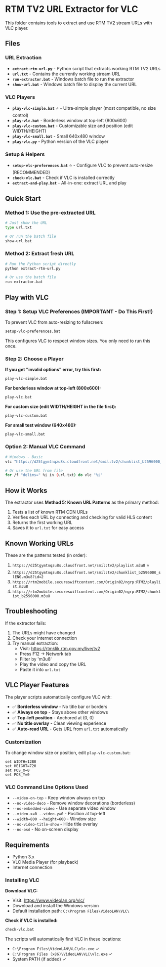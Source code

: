 # RTM TV2 URL Extractor for VLC

This folder contains tools to extract and use RTM TV2 stream URLs with VLC player.

## Files

### URL Extraction
- **`extract-rtm-url.py`** - Python script that extracts working RTM TV2 URLs
- **`url.txt`** - Contains the currently working stream URL
- **`run-extractor.bat`** - Windows batch file to run the extractor
- **`show-url.bat`** - Windows batch file to display the current URL

### VLC Players
- **`play-vlc-simple.bat`** ⭐ - Ultra-simple player (most compatible, no size control)
- **`play-vlc.bat`** - Borderless window at top-left (800x600)
- **`play-vlc-custom.bat`** - Customizable size and position (edit WIDTH/HEIGHT)
- **`play-vlc-small.bat`** - Small 640x480 window
- **`play-vlc.py`** - Python version of the VLC player

### Setup & Helpers
- **`setup-vlc-preferences.bat`** ⭐ - Configure VLC to prevent auto-resize (RECOMMENDED)
- **`check-vlc.bat`** - Check if VLC is installed correctly
- **`extract-and-play.bat`** - All-in-one: extract URL and play

## Quick Start

### Method 1: Use the pre-extracted URL

```bash
# Just show the URL
type url.txt

# Or run the batch file
show-url.bat
```

### Method 2: Extract fresh URL

```bash
# Run the Python script directly
python extract-rtm-url.py

# Or use the batch file
run-extractor.bat
```

## Play with VLC

### Step 1: Setup VLC Preferences (IMPORTANT - Do This First!)

To prevent VLC from auto-resizing to fullscreen:
```bash
setup-vlc-preferences.bat
```

This configures VLC to respect window sizes. You only need to run this once.

### Step 2: Choose a Player

**If you get "invalid options" error, try this first:**
```bash
play-vlc-simple.bat
```

**For borderless window at top-left (800x600):**
```bash
play-vlc.bat
```

**For custom size (edit WIDTH/HEIGHT in the file first):**
```bash
play-vlc-custom.bat
```

**For small test window (640x480):**
```bash
play-vlc-small.bat
```

### Option 2: Manual VLC Command

```bash
# Windows - Basic
vlc "https://d25tgymtnqzu8s.cloudfront.net/smil:tv2/chunklist_b2596000_slENG.m3u8?id=2"

# Or use the URL from file
for /f "delims=" %i in (url.txt) do vlc "%i"
```

## How it Works

The extractor uses **Method 5: Known URL Patterns** as the primary method:

1. Tests a list of known RTM CDN URLs
2. Verifies each URL by connecting and checking for valid HLS content
3. Returns the first working URL
4. Saves it to `url.txt` for easy access

## Known Working URLs

These are the patterns tested (in order):

1. `https://d25tgymtnqzu8s.cloudfront.net/smil:tv2/playlist.m3u8` ⭐
2. `https://d25tgymtnqzu8s.cloudfront.net/smil:tv2/chunklist_b2596000_slENG.m3u8?id=2`
3. `https://rtm2mobile.secureswiftcontent.com/Origin02/ngrp:RTM2/playlist.m3u8`
4. `https://rtm2mobile.secureswiftcontent.com/Origin02/ngrp:RTM2/chunklist_b2596000.m3u8`

## Troubleshooting

If the extractor fails:

1. The URLs might have changed
2. Check your internet connection
3. Try manual extraction:
   - Visit: https://rtmklik.rtm.gov.my/live/tv2
   - Press F12 → Network tab
   - Filter by 'm3u8'
   - Play the video and copy the URL
   - Paste it into `url.txt`

## VLC Player Features

The player scripts automatically configure VLC with:
- ✅ **Borderless window** - No title bar or borders
- ✅ **Always on top** - Stays above other windows
- ✅ **Top-left position** - Anchored at (0, 0)
- ✅ **No title overlay** - Clean viewing experience
- ✅ **Auto-read URL** - Gets URL from `url.txt` automatically

### Customization

To change window size or position, edit `play-vlc-custom.bat`:
```batch
set WIDTH=1280
set HEIGHT=720
set POS_X=0
set POS_Y=0
```

### VLC Command Line Options Used

- `--video-on-top` - Keep window always on top
- `--no-video-deco` - Remove window decorations (borderless)
- `--no-embedded-video` - Use separate video window
- `--video-x=0 --video-y=0` - Position at top-left
- `--width=800 --height=600` - Window size
- `--no-video-title-show` - Hide title overlay
- `--no-osd` - No on-screen display

## Requirements

- Python 3.x
- VLC Media Player (for playback)
- Internet connection

### Installing VLC

**Download VLC:**
- Visit: https://www.videolan.org/vlc/
- Download and install the Windows version
- Default installation path: `C:\Program Files\VideoLAN\VLC\`

**Check if VLC is installed:**
```bash
check-vlc.bat
```

The scripts will automatically find VLC in these locations:
- `C:\Program Files\VideoLAN\VLC\vlc.exe` ✓
- `C:\Program Files (x86)\VideoLAN\VLC\vlc.exe` ✓
- System PATH (if added) ✓

